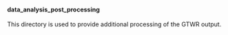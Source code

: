 #### data_analysis_post_processing

This directory is used to provide additional processing of the GTWR output.
